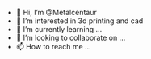 - 👋 Hi, I’m @Metalcentaur
- 👀 I’m interested in 3d printing and cad 
- 🌱 I’m currently learning ...
- 💞️ I’m looking to collaborate on ...
- 📫 How to reach me ...

<!---
Metalcentaur/Metalcentaur is a ✨ special ✨ repository because its `README.md` (this file) appears on your GitHub profile.
You can click the Preview link to take a look at your changes.
--->
